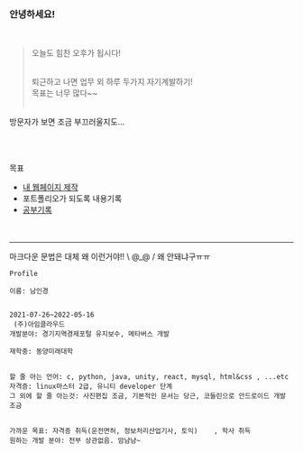 ### 안녕하세요!
   <br/>
   
> 오늘도 힘찬 오후가 됩시다!
 <br/><br/>
>
>퇴근하고 나면 업무 외 하루 두가지 자기계발하기!   
목표는 너무 많다~~
<br/><br/>
>
방문자가 보면 조금 부끄러울지도...   


<br/><br/>


목표
- <a href="https://namnamu.github.io/">내 웹페이지 제작</a>
- 포트폴리오가 되도록 내용기록
- <a href="https://github.com/namnamu/namnamu/blob/main/document/index.md">공부기록</a>
<br/><br/><br/>


---
마크다운 문법은 대체 왜 이런거야!! \ @_@ / 왜 안돼냐구ㅠㅠ


```
Profile

이름: 남인경


2021-07-26~2022-05-16
 (주)아임클라우드  
개발분야: 경기지역경제포털 유지보수, 메타버스 개발

재학중: 동양미래대학


할 줄 아는 언어: c, python, java, unity, react, mysql, html&css , ...etc   
자격증: linux마스터 2급, 유니티 developer 단계   
그 외에 할 줄 아는것: 사진편집 조금, 기본적인 문서는 당근, 코들린으로 안드로이드 개발 조금   


가까운 목표: 자격증 취득(운전면허, 정보처리산업기사, 토익)    , 학사 취득
원하는 개발 분야: 전부 상관없음. 암냠냠~


  ```

<!--
### Hi there 👋

**namnamu/namnamu** is a ✨ _special_ ✨ repository because its `README.md` (this file) appears on your GitHub profile.

Here are some ideas to get you started:

- 🔭 I’m currently working on ...
- 🌱 I’m currently learning ...
- 👯 I’m looking to collaborate on ...
- 🤔 I’m looking for help with ...
- 💬 Ask me about ...
- 📫 How to reach me: ...
- 😄 Pronouns: ...
- ⚡ Fun fact: ...
-->
